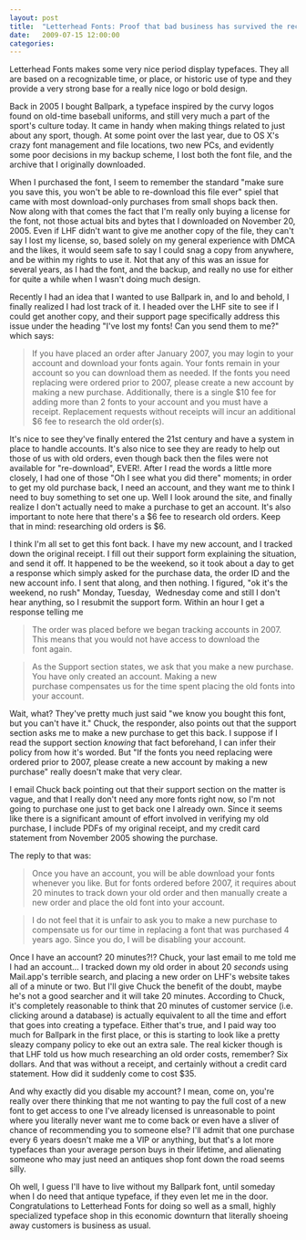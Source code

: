 ```yaml
---
layout: post
title:  "Letterhead Fonts: Proof that bad business has survived the recession"
date:   2009-07-15 12:00:00
categories:
---
```


Letterhead Fonts makes some very nice period display typefaces. They all are based on a recognizable time, or place, or historic use of type and they provide a very strong base for a really nice logo or bold design.

Back in 2005 I bought Ballpark, a typeface inspired by the curvy logos found on old-time baseball uniforms, and still very much a part of the sport's culture today. It came in handy when making things related to just about any sport, though. At some point over the last year, due to OS X's crazy font management and file locations, two new PCs, and evidently some poor decisions in my backup scheme, I lost both the font file, and the archive that I originally downloaded.

When I purchased the font, I seem to remember the standard "make sure you save this, you won't be able to re-download this file ever" spiel that came with most download-only purchases from small shops back then. Now along with that comes the fact that I'm really only buying a license for the font, not those actual bits and bytes that I downloaded on November 20, 2005. Even if LHF didn't want to give me another copy of the file, they can't say I lost my license, so, based solely on my general experience with DMCA and the likes, it would seem safe to say I could snag a copy from anywhere, and be within my rights to use it. Not that any of this was an issue for several years, as I had the font, and the backup, and really no use for either for quite a while when I wasn't doing much design.

Recently I had an idea that I wanted to use Ballpark in, and lo and behold, I finally realized I had lost track of it. I headed over the LHF site to see if I could get another copy, and their support page specifically address this issue under the heading "I've lost my fonts! Can you send them to me?" which says:

> If you have placed an order after January 2007, you may login to your account and download your fonts again. Your fonts remain in your account so you can download them as needed. If the fonts you need replacing were ordered prior to 2007, please create a new account by making a new purchase. Additionally, there is a single $10 fee for adding more than 2 fonts to your account and you must have a receipt. Replacement requests without receipts will incur an additional $6 fee to research the old order(s).

It's nice to see they've finally entered the 21st century and have a system in place to handle accounts. It's also nice to see they are ready to help out those of us with old orders, even though back then the files were not available for "re-download", EVER!. After I read the words a little more closely, I had one of those "Oh I see what you did there" moments; in order to get my old purchase back, I need an account, and they want me to think I need to buy something to set one up. Well I look around the site, and finally realize I don't actually need to make a purchase to get an account. It's also important to note here that there's a $6 fee to research old orders. Keep that in mind: researching old orders is $6.

I think I'm all set to get this font back. I have my new account, and I tracked down the original receipt. I fill out their support form explaining the situation, and send it off. It happened to be the weekend, so it took about a day to get a response which simply asked for the purchase data, the order ID and the new account info. I sent that along, and then nothing. I figured, "ok it's the weekend, no rush" Monday, Tuesday,  Wednesday come and still I don't hear anything, so I resubmit the support form. Within an hour I get a response telling me

> The order was placed before we began tracking accounts in 2007. This means that you would not have access to download the font again.

> As the Support section states, we ask that you make a new purchase. You have only created an account. Making a new purchase compensates us for the time spent placing the old fonts into your account.

Wait, what? They've pretty much just said "we know you bought this font, but you can't have it." Chuck, the responder, also points out that the support section asks me to make a new purchase to get this back. I suppose if I read the support section *knowing* that fact beforehand, I can infer their policy from how it's worded. But "If the fonts you need replacing were ordered prior to 2007, please create a new account by making a new purchase" really doesn't make that very clear.

I email Chuck back pointing out that their support section on the matter is vague, and that I really don't need any more fonts right now, so I'm not going to purchase one just to get back one I already own. Since it seems like there is a significant amount of effort involved in verifying my old purchase, I include PDFs of my original receipt, and my credit card statement from November 2005 showing the purchase.

The reply to that was:

> Once you have an account, you will be able download your fonts whenever you like. But for fonts ordered before 2007, it requires about 20 minutes to track down your old order and then manually create a new order and place the old font into your account.

> I do not feel that it is unfair to ask you to make a new purchase to compensate us for our time in replacing a font that was purchased 4 years ago. Since you do, I will be disabling your account.

Once I have an account? 20 minutes?!? Chuck, your last email to me told me I had an account... I tracked down my old order in about 20 *seconds* using Mail.app's terrible search, and placing a new order on LHF's website takes all of a minute or two. But I'll give Chuck the benefit of the doubt, maybe he's not a good searcher and it will take 20 minutes. According to Chuck, it's completely reasonable to think that 20 minutes of customer service (i.e. clicking around a database) is actually equivalent to all the time and effort that goes into creating a typeface. Either that's true, and I paid way too much for Ballpark in the first place, or this is starting to look like a pretty sleazy company policy to eke out an extra sale. The real kicker though is that LHF told us how much researching an old order costs, remember? Six dollars. And that was without a receipt, and certainly without a credit card statement. How did it suddenly come to cost $35.

And why exactly did you disable my account? I mean, come on, you're really over there thinking that me not wanting to pay the full cost of a new font to get access to one I've already licensed is unreasonable to point where you literally never want me to come back or even have a sliver of chance of recommending you to someone else? I'll admit that one purchase every 6 years doesn't make me a VIP or anything, but that's a lot more typefaces than your average person buys in their lifetime, and alienating someone who may just need an antiques shop font down the road seems silly.

Oh well, I guess I'll have to live without my Ballpark font, until someday when I do need that antique typeface, if they even let me in the door. Congratulations to Letterhead Fonts for doing so well as a small, highly specialized typeface shop in this economic downturn that literally shoeing away customers is business as usual.
